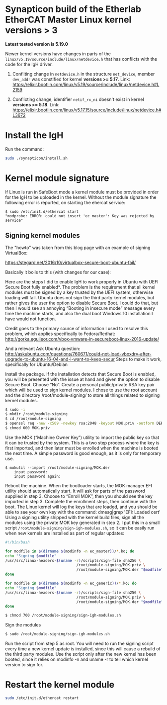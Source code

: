 # Synapticon build of the Etherlab EtherCAT Master Linux kernel versions > 3

**Latest tested version is 5.19.0**

Newer kernel versions have changes in parts of the `linux/v5.19/source/include/linux/netdevice.h`
that has confilcts with the code for the IgH driver.

1. Confliting change in `netdevice.h` in the structure `net_device`, member `dev_addr` was constified for kernel **versions >= 5.17**. Link: https://elixir.bootlin.com/linux/v5.19/source/include/linux/netdevice.h#L2159

2. Conflicting change, identifier `netif_rx_ni` doesn't exist in kernel **versions >= 5.18**. Link: https://elixir.bootlin.com/linux/v5.17.15/source/include/linux/netdevice.h#L3672


# Install the IgH

Run the command:

```bash
sudo ./synapticon/install.sh
```


# Kernel module signature

If Linux is run in SafeBoot mode a kernel module must be provided in order for the IgH to be
uploaded in the kernel. Without the module signature the following error is reported, on starting
the ehercat service:


```
$ sudo /etc/init.d/ethercat start
"modprobe: ERROR: could not insert 'ec_master': Key was rejected by service"
```

## Signing kernel modules

The "howto" was taken from this blog page with an example of signing VirtualBox:


https://stegard.net/2016/10/virtualbox-secure-boot-ubuntu-fail/


Basically it boils to this (with changes for our case):


Here are the steps I did to enable IgH to work properly in Ubuntu with UEFI Secure Boot fully enabled*. The problem is the requirement that all kernel modules must be signed by a key trusted by the UEFI system, otherwise loading will fail. Ubuntu does not sign the third party  kernel modules, but rather gives the user the option to disable Secure Boot. I could do that, but then I would see an annoying “Booting in insecure mode” message every time the machine starts, and also the dual boot Windows 10 installation I have would not function.

Credit goes to the primary source of information I used to resolve this problem, which applies specifically to Fedora/Redhat:
http://gorka.eguileor.com/vbox-vmware-in-secureboot-linux-2016-update/

And a relevant Ask Ubuntu question:
http://askubuntu.com/questions/760671/could-not-load-vboxdrv-after-upgrade-to-ubuntu-16-04-and-i-want-to-keep-secur
Steps to make it work, specifically for Ubuntu/Debian

Install the package. If the installation detects that Secure Boot is enabled, you will be presented with the issue at hand and given the option to disable Secure Boot. Choose “No”.
Create a personal public/private RSA key pair which will be used to sign kernel modules. I chose to use the root account and the directory /root/module-signing/ to store all things related to signing kernel modules.

```bash
$ sudo -i
$ mkdir /root/module-signing
$ cd /root/module-signing
$ openssl req -new -x509 -newkey rsa:2048 -keyout MOK.priv -outform DER -out MOK.der -nodes -days 36500 -subj "/CN=YOUR_NAME/"
$ chmod 600 MOK.priv
```

Use the MOK (“Machine Owner Key”) utility to import the public key so that it can be trusted by the system. This is a two step process where the key is first imported, and then later must be enrolled when the machine is booted the next time. A simple password is good enough, as it is only for temporary use.

```
$ mokutil --import /root/module-signing/MOK.der
    input password:
    input password again:
```

Reboot the machine. When the bootloader starts, the MOK manager EFI utility should automatically start. It will ask for parts of the password supplied in step 3. Choose to “Enroll MOK”, then you should see the key imported in step 3. Complete the enrollment steps, then continue with the boot. The Linux kernel will log the keys that are loaded, and you should be able to see your own key with the command: dmesg|grep 'EFI: Loaded cert'
Using a signing utility shipped with the kernel build files, sign all the modules using the private MOK key generated in step 2. I put this in a small script `/root/module-signing/sign-igh-modules.sh`, so it can be easily run when new kernels are installed as part of regular updates:

```bash
#!/bin/bash

for modfile in $(dirname $(modinfo -n ec_master))/*.ko; do
echo "Signing $modfile"
/usr/src/linux-headers-$(uname -r)/scripts/sign-file sha256 \
                                /root/module-signing/MOK.priv \
                                /root/module-signing/MOK.der "$modfile"
done

for modfile in $(dirname $(modinfo -n ec_generic))/*.ko; do
echo "Signing $modfile"
/usr/src/linux-headers-$(uname -r)/scripts/sign-file sha256 \
                                /root/module-signing/MOK.priv \
                                /root/module-signing/MOK.der "$modfile"
done
```

```bash
$ chmod 700 /root/module-signing/sign-igh-modules.sh
```

Sign the modules

```bash
$ sudo /root/module-signing/sign-igh-modules.sh
```

Run the script from step 5 as root. You will need to run the signing script every time a new kernel
update is installed, since this will cause a rebuild of the third party modules. Use the script only
after the new kernel has been booted, since it relies on modinfo -n and uname -r to tell which
kernel version to sign for.

# Restart the kernel module

```bash
sudo /etc/init.d/ethercat restart
```